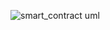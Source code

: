 ![smart_contract uml](https://raw.githubusercontent.com/Dmdv/0chain/zcnsc_latest/docs/activity-mint.jpg)
